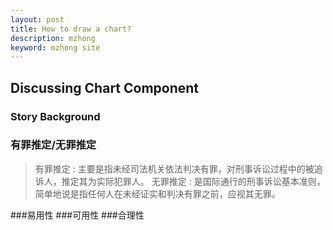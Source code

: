 ```yaml
---
layout: post
title: How to draw a chart?
description: mzhong
keyword: mzhong site
---
```


## Discussing Chart Component

### Story Background
### 有罪推定/无罪推定
>有罪推定 : 主要是指未经司法机关依法判决有罪，对刑事诉讼过程中的被追诉人，推定其为实际犯罪人。
>无罪推定 : 是国际通行的刑事诉讼基本准则，简单地说是指任何人在未经证实和判决有罪之前，应视其无罪。

###易用性
###可用性
###合理性